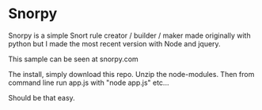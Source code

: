 # Snorpy
Snorpy is a simple Snort rule creator / builder / maker made originally with python but I made the most recent version with Node and jquery. 

This sample can be seen at snorpy.com

The install, simply download this repo. Unzip the node-modules. Then from command line run app.js with "node app.js" etc...

Should be that easy.
